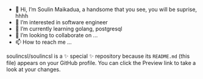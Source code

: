 - 👋 Hi, I’m Soulin Maikadua, a handsome that you see, you will be suprise, hhhh
- 👀 I’m interested in software engineer
- 🌱 I’m currently learning golang, postgresql
- 💞️ I’m looking to collaborate on ...
- 📫 How to reach me ...


soulincsl/soulincsl is a ✨ special ✨ repository because its `README.md` (this file) appears on your GitHub profile.
You can click the Preview link to take a look at your changes.
